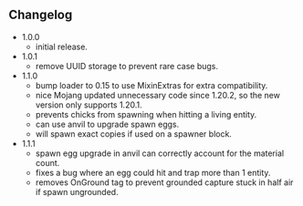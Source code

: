 ## Changelog

- 1.0.0
  - initial release.
- 1.0.1
  - remove UUID storage to prevent rare case bugs.
- 1.1.0
  - bump loader to 0.15 to use MixinExtras for extra compatibility.
  - nice Mojang updated unnecessary code since 1.20.2, so the new version only supports 1.20.1.
  - prevents chicks from spawning when hitting a living entity.
  - can use anvil to upgrade spawn eggs.
  - will spawn exact copies if used on a spawner block.
- 1.1.1
  - spawn egg upgrade in anvil can correctly account for the material count.
  - fixes a bug where an egg could hit and trap more than 1 entity.
  - removes OnGround tag to prevent grounded capture stuck in half air if spawn ungrounded.